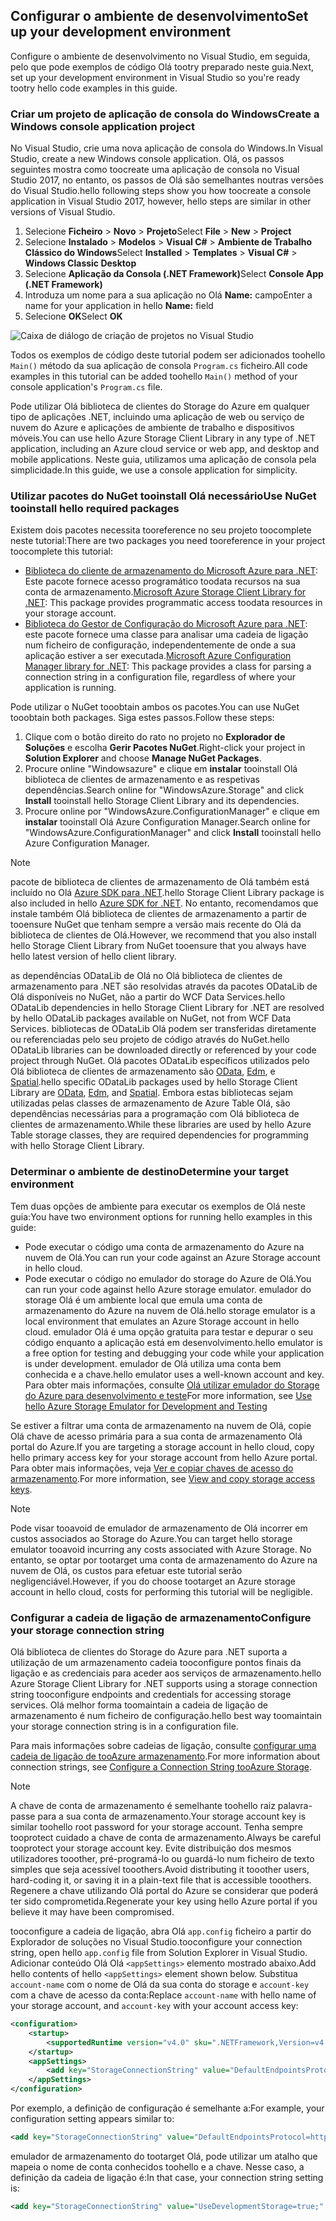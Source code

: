 ## <a name="set-up-your-development-environment"></a><span data-ttu-id="aeda2-101">Configurar o ambiente de desenvolvimento</span><span class="sxs-lookup"><span data-stu-id="aeda2-101">Set up your development environment</span></span>
<span data-ttu-id="aeda2-102">Configure o ambiente de desenvolvimento no Visual Studio, em seguida, pelo que pode exemplos de código Olá tootry preparado neste guia.</span><span class="sxs-lookup"><span data-stu-id="aeda2-102">Next, set up your development environment in Visual Studio so you're ready tootry hello code examples in this guide.</span></span>

### <a name="create-a-windows-console-application-project"></a><span data-ttu-id="aeda2-103">Criar um projeto de aplicação de consola do Windows</span><span class="sxs-lookup"><span data-stu-id="aeda2-103">Create a Windows console application project</span></span>
<span data-ttu-id="aeda2-104">No Visual Studio, crie uma nova aplicação de consola do Windows.</span><span class="sxs-lookup"><span data-stu-id="aeda2-104">In Visual Studio, create a new Windows console application.</span></span> <span data-ttu-id="aeda2-105">Olá, os passos seguintes mostra como toocreate uma aplicação de consola no Visual Studio 2017, no entanto, os passos de Olá são semelhantes noutras versões do Visual Studio.</span><span class="sxs-lookup"><span data-stu-id="aeda2-105">hello following steps show you how toocreate a console application in Visual Studio 2017, however, hello steps are similar in other versions of Visual Studio.</span></span>

1. <span data-ttu-id="aeda2-106">Selecione **Ficheiro** > **Novo** > **Projeto**</span><span class="sxs-lookup"><span data-stu-id="aeda2-106">Select **File** > **New** > **Project**</span></span>
2. <span data-ttu-id="aeda2-107">Selecione **Instalado** > **Modelos** > **Visual C#** > **Ambiente de Trabalho Clássico do Windows**</span><span class="sxs-lookup"><span data-stu-id="aeda2-107">Select **Installed** > **Templates** > **Visual C#** > **Windows Classic Desktop**</span></span>
3. <span data-ttu-id="aeda2-108">Selecione **Aplicação da Consola (.NET Framework)**</span><span class="sxs-lookup"><span data-stu-id="aeda2-108">Select **Console App (.NET Framework)**</span></span>
4. <span data-ttu-id="aeda2-109">Introduza um nome para a sua aplicação no Olá **Name:** campo</span><span class="sxs-lookup"><span data-stu-id="aeda2-109">Enter a name for your application in hello **Name:** field</span></span>
5. <span data-ttu-id="aeda2-110">Selecione **OK**</span><span class="sxs-lookup"><span data-stu-id="aeda2-110">Select **OK**</span></span>

![Caixa de diálogo de criação de projetos no Visual Studio](./media/storage-development-environment-include/storage-development-environment-include-1.png)

<span data-ttu-id="aeda2-112">Todos os exemplos de código deste tutorial podem ser adicionados toohello `Main()` método da sua aplicação de consola `Program.cs` ficheiro.</span><span class="sxs-lookup"><span data-stu-id="aeda2-112">All code examples in this tutorial can be added toohello `Main()` method of your console application's `Program.cs` file.</span></span>

<span data-ttu-id="aeda2-113">Pode utilizar Olá biblioteca de clientes do Storage do Azure em qualquer tipo de aplicações .NET, incluindo uma aplicação de web ou serviço de nuvem do Azure e aplicações de ambiente de trabalho e dispositivos móveis.</span><span class="sxs-lookup"><span data-stu-id="aeda2-113">You can use hello Azure Storage Client Library in any type of .NET application, including an Azure cloud service or web app, and desktop and mobile applications.</span></span> <span data-ttu-id="aeda2-114">Neste guia, utilizamos uma aplicação de consola pela simplicidade.</span><span class="sxs-lookup"><span data-stu-id="aeda2-114">In this guide, we use a console application for simplicity.</span></span>

### <a name="use-nuget-tooinstall-hello-required-packages"></a><span data-ttu-id="aeda2-115">Utilizar pacotes do NuGet tooinstall Olá necessário</span><span class="sxs-lookup"><span data-stu-id="aeda2-115">Use NuGet tooinstall hello required packages</span></span>
<span data-ttu-id="aeda2-116">Existem dois pacotes necessita tooreference no seu projeto toocomplete neste tutorial:</span><span class="sxs-lookup"><span data-stu-id="aeda2-116">There are two packages you need tooreference in your project toocomplete this tutorial:</span></span>

* <span data-ttu-id="aeda2-117">[Biblioteca do cliente de armazenamento do Microsoft Azure para .NET](https://www.nuget.org/packages/WindowsAzure.Storage/): Este pacote fornece acesso programático toodata recursos na sua conta de armazenamento.</span><span class="sxs-lookup"><span data-stu-id="aeda2-117">[Microsoft Azure Storage Client Library for .NET](https://www.nuget.org/packages/WindowsAzure.Storage/): This package provides programmatic access toodata resources in your storage account.</span></span>
* <span data-ttu-id="aeda2-118">[Biblioteca do Gestor de Configuração do Microsoft Azure para .NET](https://www.nuget.org/packages/Microsoft.WindowsAzure.ConfigurationManager/): este pacote fornece uma classe para analisar uma cadeia de ligação num ficheiro de configuração, independentemente de onde a sua aplicação estiver a ser executada.</span><span class="sxs-lookup"><span data-stu-id="aeda2-118">[Microsoft Azure Configuration Manager library for .NET](https://www.nuget.org/packages/Microsoft.WindowsAzure.ConfigurationManager/): This package provides a class for parsing a connection string in a configuration file, regardless of where your application is running.</span></span>

<span data-ttu-id="aeda2-119">Pode utilizar o NuGet tooobtain ambos os pacotes.</span><span class="sxs-lookup"><span data-stu-id="aeda2-119">You can use NuGet tooobtain both packages.</span></span> <span data-ttu-id="aeda2-120">Siga estes passos.</span><span class="sxs-lookup"><span data-stu-id="aeda2-120">Follow these steps:</span></span>

1. <span data-ttu-id="aeda2-121">Clique com o botão direito do rato no projeto no **Explorador de Soluções** e escolha **Gerir Pacotes NuGet**.</span><span class="sxs-lookup"><span data-stu-id="aeda2-121">Right-click your project in **Solution Explorer** and choose **Manage NuGet Packages**.</span></span>
2. <span data-ttu-id="aeda2-122">Procure online "Windowsazure" e clique em **instalar** tooinstall Olá biblioteca de clientes de armazenamento e as respetivas dependências.</span><span class="sxs-lookup"><span data-stu-id="aeda2-122">Search online for "WindowsAzure.Storage" and click **Install** tooinstall hello Storage Client Library and its dependencies.</span></span>
3. <span data-ttu-id="aeda2-123">Procure online por "WindowsAzure.ConfigurationManager" e clique em **instalar** tooinstall Olá Azure Configuration Manager.</span><span class="sxs-lookup"><span data-stu-id="aeda2-123">Search online for "WindowsAzure.ConfigurationManager" and click **Install** tooinstall hello Azure Configuration Manager.</span></span>

> [!NOTE]
> <span data-ttu-id="aeda2-124">pacote de biblioteca de clientes de armazenamento de Olá também está incluído no Olá [Azure SDK para .NET](https://azure.microsoft.com/downloads/).</span><span class="sxs-lookup"><span data-stu-id="aeda2-124">hello Storage Client Library package is also included in hello [Azure SDK for .NET](https://azure.microsoft.com/downloads/).</span></span> <span data-ttu-id="aeda2-125">No entanto, recomendamos que instale também Olá biblioteca de clientes de armazenamento a partir de tooensure NuGet que tenham sempre a versão mais recente do Olá da biblioteca de clientes de Olá.</span><span class="sxs-lookup"><span data-stu-id="aeda2-125">However, we recommend that you also install hello Storage Client Library from NuGet tooensure that you always have hello latest version of hello client library.</span></span>
> 
> <span data-ttu-id="aeda2-126">as dependências ODataLib de Olá no Olá biblioteca de clientes de armazenamento para .NET são resolvidas através da pacotes ODataLib de Olá disponíveis no NuGet, não a partir do WCF Data Services.</span><span class="sxs-lookup"><span data-stu-id="aeda2-126">hello ODataLib dependencies in hello Storage Client Library for .NET are resolved by hello ODataLib packages available on NuGet, not from WCF Data Services.</span></span> <span data-ttu-id="aeda2-127">bibliotecas de ODataLib Olá podem ser transferidas diretamente ou referenciadas pelo seu projeto de código através do NuGet.</span><span class="sxs-lookup"><span data-stu-id="aeda2-127">hello ODataLib libraries can be downloaded directly or referenced by your code project through NuGet.</span></span> <span data-ttu-id="aeda2-128">Olá pacotes ODataLib específicos utilizados pelo Olá biblioteca de clientes de armazenamento são [OData](http://nuget.org/packages/Microsoft.Data.OData/), [Edm](http://nuget.org/packages/Microsoft.Data.Edm/), e [Spatial](http://nuget.org/packages/System.Spatial/).</span><span class="sxs-lookup"><span data-stu-id="aeda2-128">hello specific ODataLib packages used by hello Storage Client Library are [OData](http://nuget.org/packages/Microsoft.Data.OData/), [Edm](http://nuget.org/packages/Microsoft.Data.Edm/), and [Spatial](http://nuget.org/packages/System.Spatial/).</span></span> <span data-ttu-id="aeda2-129">Embora estas bibliotecas sejam utilizadas pelas classes de armazenamento de Azure Table Olá, são dependências necessárias para a programação com Olá biblioteca de clientes de armazenamento.</span><span class="sxs-lookup"><span data-stu-id="aeda2-129">While these libraries are used by hello Azure Table storage classes, they are required dependencies for programming with hello Storage Client Library.</span></span>
> 
> 

### <a name="determine-your-target-environment"></a><span data-ttu-id="aeda2-130">Determinar o ambiente de destino</span><span class="sxs-lookup"><span data-stu-id="aeda2-130">Determine your target environment</span></span>
<span data-ttu-id="aeda2-131">Tem duas opções de ambiente para executar os exemplos de Olá neste guia:</span><span class="sxs-lookup"><span data-stu-id="aeda2-131">You have two environment options for running hello examples in this guide:</span></span>

* <span data-ttu-id="aeda2-132">Pode executar o código uma conta de armazenamento do Azure na nuvem de Olá.</span><span class="sxs-lookup"><span data-stu-id="aeda2-132">You can run your code against an Azure Storage account in hello cloud.</span></span> 
* <span data-ttu-id="aeda2-133">Pode executar o código no emulador do storage do Azure de Olá.</span><span class="sxs-lookup"><span data-stu-id="aeda2-133">You can run your code against hello Azure storage emulator.</span></span> <span data-ttu-id="aeda2-134">emulador do storage Olá é um ambiente local que emula uma conta de armazenamento do Azure na nuvem de Olá.</span><span class="sxs-lookup"><span data-stu-id="aeda2-134">hello storage emulator is a local environment that emulates an Azure Storage account in hello cloud.</span></span> <span data-ttu-id="aeda2-135">emulador Olá é uma opção gratuita para testar e depurar o seu código enquanto a aplicação está em desenvolvimento.</span><span class="sxs-lookup"><span data-stu-id="aeda2-135">hello emulator is a free option for testing and debugging your code while your application is under development.</span></span> <span data-ttu-id="aeda2-136">emulador de Olá utiliza uma conta bem conhecida e a chave.</span><span class="sxs-lookup"><span data-stu-id="aeda2-136">hello emulator uses a well-known account and key.</span></span> <span data-ttu-id="aeda2-137">Para obter mais informações, consulte [Olá utilizar emulador do Storage do Azure para desenvolvimento e teste](../articles/storage/common/storage-use-emulator.md)</span><span class="sxs-lookup"><span data-stu-id="aeda2-137">For more information, see [Use hello Azure Storage Emulator for Development and Testing](../articles/storage/common/storage-use-emulator.md)</span></span>

<span data-ttu-id="aeda2-138">Se estiver a filtrar uma conta de armazenamento na nuvem de Olá, copie Olá chave de acesso primária para a sua conta de armazenamento Olá portal do Azure.</span><span class="sxs-lookup"><span data-stu-id="aeda2-138">If you are targeting a storage account in hello cloud, copy hello primary access key for your storage account from hello Azure portal.</span></span> <span data-ttu-id="aeda2-139">Para obter mais informações, veja [Ver e copiar chaves de acesso do armazenamento](../articles/storage/common/storage-create-storage-account.md#view-and-copy-storage-access-keys).</span><span class="sxs-lookup"><span data-stu-id="aeda2-139">For more information, see [View and copy storage access keys](../articles/storage/common/storage-create-storage-account.md#view-and-copy-storage-access-keys).</span></span>

> [!NOTE]
> <span data-ttu-id="aeda2-140">Pode visar tooavoid de emulador de armazenamento de Olá incorrer em custos associados ao Storage do Azure.</span><span class="sxs-lookup"><span data-stu-id="aeda2-140">You can target hello storage emulator tooavoid incurring any costs associated with Azure Storage.</span></span> <span data-ttu-id="aeda2-141">No entanto, se optar por tootarget uma conta de armazenamento do Azure na nuvem de Olá, os custos para efetuar este tutorial serão negligenciável.</span><span class="sxs-lookup"><span data-stu-id="aeda2-141">However, if you do choose tootarget an Azure storage account in hello cloud, costs for performing this tutorial will be negligible.</span></span>
> 
> 

### <a name="configure-your-storage-connection-string"></a><span data-ttu-id="aeda2-142">Configurar a cadeia de ligação de armazenamento</span><span class="sxs-lookup"><span data-stu-id="aeda2-142">Configure your storage connection string</span></span>
<span data-ttu-id="aeda2-143">Olá biblioteca de clientes do Storage do Azure para .NET suporta a utilização de um armazenamento cadeia tooconfigure pontos finais da ligação e as credenciais para aceder aos serviços de armazenamento.</span><span class="sxs-lookup"><span data-stu-id="aeda2-143">hello Azure Storage Client Library for .NET supports using a storage connection string tooconfigure endpoints and credentials for accessing storage services.</span></span> <span data-ttu-id="aeda2-144">Olá melhor forma toomaintain a cadeia de ligação de armazenamento é num ficheiro de configuração.</span><span class="sxs-lookup"><span data-stu-id="aeda2-144">hello best way toomaintain your storage connection string is in a configuration file.</span></span> 

<span data-ttu-id="aeda2-145">Para mais informações sobre cadeias de ligação, consulte [configurar uma cadeia de ligação de tooAzure armazenamento](../articles/storage/common/storage-configure-connection-string.md).</span><span class="sxs-lookup"><span data-stu-id="aeda2-145">For more information about connection strings, see [Configure a Connection String tooAzure Storage](../articles/storage/common/storage-configure-connection-string.md).</span></span>

> [!NOTE]
> <span data-ttu-id="aeda2-146">A chave de conta de armazenamento é semelhante toohello raiz palavra-passe para a sua conta de armazenamento.</span><span class="sxs-lookup"><span data-stu-id="aeda2-146">Your storage account key is similar toohello root password for your storage account.</span></span> <span data-ttu-id="aeda2-147">Tenha sempre tooprotect cuidado a chave de conta de armazenamento.</span><span class="sxs-lookup"><span data-stu-id="aeda2-147">Always be careful tooprotect your storage account key.</span></span> <span data-ttu-id="aeda2-148">Evite distribuição dos mesmos utilizadores tooother, pré-programá-lo ou guardá-lo num ficheiro de texto simples que seja acessível tooothers.</span><span class="sxs-lookup"><span data-stu-id="aeda2-148">Avoid distributing it tooother users, hard-coding it, or saving it in a plain-text file that is accessible tooothers.</span></span> <span data-ttu-id="aeda2-149">Regenere a chave utilizando Olá portal do Azure se considerar que poderá ter sido comprometida.</span><span class="sxs-lookup"><span data-stu-id="aeda2-149">Regenerate your key using hello Azure portal if you believe it may have been compromised.</span></span>
> 
> 

<span data-ttu-id="aeda2-150">tooconfigure a cadeia de ligação, abra Olá `app.config` ficheiro a partir do Explorador de soluções no Visual Studio.</span><span class="sxs-lookup"><span data-stu-id="aeda2-150">tooconfigure your connection string, open hello `app.config` file from Solution Explorer in Visual Studio.</span></span> <span data-ttu-id="aeda2-151">Adicionar conteúdo Olá Olá `<appSettings>` elemento mostrado abaixo.</span><span class="sxs-lookup"><span data-stu-id="aeda2-151">Add hello contents of hello `<appSettings>` element shown below.</span></span> <span data-ttu-id="aeda2-152">Substitua `account-name` com o nome de Olá da sua conta do storage e `account-key` com a chave de acesso da conta:</span><span class="sxs-lookup"><span data-stu-id="aeda2-152">Replace `account-name` with hello name of your storage account, and `account-key` with your account access key:</span></span>

```xml
<configuration>
    <startup> 
        <supportedRuntime version="v4.0" sku=".NETFramework,Version=v4.5.2" />
    </startup>
    <appSettings>
        <add key="StorageConnectionString" value="DefaultEndpointsProtocol=https;AccountName=account-name;AccountKey=account-key" />
    </appSettings>
</configuration>
```

<span data-ttu-id="aeda2-153">Por exemplo, a definição de configuração é semelhante a:</span><span class="sxs-lookup"><span data-stu-id="aeda2-153">For example, your configuration setting appears similar to:</span></span>

```xml
<add key="StorageConnectionString" value="DefaultEndpointsProtocol=https;AccountName=storagesample;AccountKey=GMuzNHjlB3S9itqZJHHCnRkrokLkcSyW7yK9BRbGp0ENePunLPwBgpxV1Z/pVo9zpem/2xSHXkMqTHHLcx8XRA==" />
```

emulador de armazenamento do tootarget Olá, pode utilizar um atalho que mapeia o nome de conta conhecidos toohello e a chave. <span data-ttu-id="aeda2-155">Nesse caso, a definição da cadeia de ligação é:</span><span class="sxs-lookup"><span data-stu-id="aeda2-155">In that case, your connection string setting is:</span></span>

```xml
<add key="StorageConnectionString" value="UseDevelopmentStorage=true;" />
```

